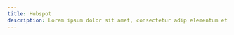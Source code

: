 ```yaml
---
title: Hubspot
description: Lorem ipsum dolor sit amet, consectetur adip elementum et accusamus
---
```

